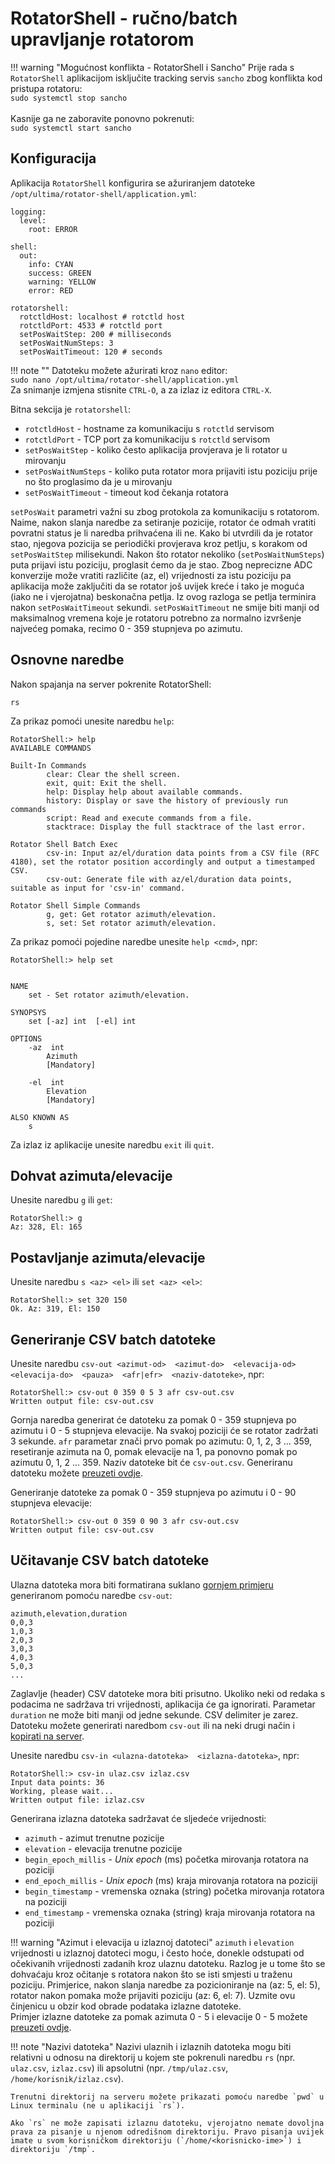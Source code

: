 # RotatorShell - ručno/batch upravljanje rotatorom

!!! warning "Mogućnost konflikta - RotatorShell i Sancho"
    Prije rada s `RotatorShell` aplikacijom isključite tracking servis `sancho` zbog konflikta kod pristupa rotatoru:<br>
    `sudo systemctl stop sancho`
    <br><br>
    Kasnije ga ne zaboravite ponovno pokrenuti:<br>
    `sudo systemctl start sancho`

## Konfiguracija

Aplikacija `RotatorShell` konfigurira se ažuriranjem datoteke `/opt/ultima/rotator-shell/application.yml`:
```
logging:
  level:
    root: ERROR

shell:
  out:
    info: CYAN
    success: GREEN
    warning: YELLOW
    error: RED

rotatorshell:
  rotctldHost: localhost # rotctld host
  rotctldPort: 4533 # rotctld port
  setPosWaitStep: 200 # milliseconds
  setPosWaitNumSteps: 3
  setPosWaitTimeout: 120 # seconds
```

!!! note ""
    Datoteku možete ažurirati kroz `nano` editor: <br>
    `sudo nano /opt/ultima/rotator-shell/application.yml`<br>
    Za snimanje izmjena stisnite `CTRL-O`, a za izlaz iz editora `CTRL-X`.

Bitna sekcija je `rotatorshell`:

 - `rotctldHost` - hostname za komunikaciju s `rotctld` servisom
 - `rotctldPort` - TCP port za komunikaciju s `rotctld` servisom
 - `setPosWaitStep` - koliko često aplikacija provjerava je li rotator u mirovanju
 - `setPosWaitNumSteps` - koliko puta rotator mora prijaviti istu poziciju prije no što proglasimo da je u mirovanju
 - `setPosWaitTimeout` - timeout kod čekanja rotatora 

`setPosWait` parametri važni su zbog protokola za komunikaciju s rotatorom. Naime, nakon slanja naredbe za setiranje pozicije, rotator će odmah vratiti povratni status je li naredba prihvaćena ili ne. Kako bi utvrdili da je rotator stao, njegova pozicija se periodički provjerava kroz petlju, s korakom od `setPosWaitStep` milisekundi. Nakon što rotator nekoliko (`setPosWaitNumSteps`) puta prijavi istu poziciju, proglasit ćemo da je stao. Zbog neprecizne ADC konverzije može vratiti različite (az, el) vrijednosti za istu poziciju pa aplikacija može zaključiti da se rotator još uvijek kreće i tako je moguća (iako ne i vjerojatna) beskonačna petlja. Iz ovog razloga se petlja terminira nakon `setPosWaitTimeout` sekundi. `setPosWaitTimeout` ne smije biti manji od maksimalnog vremena koje je rotatoru potrebno za normalno izvršenje najvećeg pomaka, recimo 0 - 359 stupnjeva po azimutu.

## Osnovne naredbe

Nakon spajanja na server pokrenite RotatorShell:
```
rs
```

Za prikaz pomoći unesite naredbu `help`:
```
RotatorShell:> help
AVAILABLE COMMANDS

Built-In Commands
        clear: Clear the shell screen.
        exit, quit: Exit the shell.
        help: Display help about available commands.
        history: Display or save the history of previously run commands
        script: Read and execute commands from a file.
        stacktrace: Display the full stacktrace of the last error.

Rotator Shell Batch Exec
        csv-in: Input az/el/duration data points from a CSV file (RFC 4180), set the rotator position accordingly and output a timestamped CSV.
        csv-out: Generate file with az/el/duration data points, suitable as input for 'csv-in' command.

Rotator Shell Simple Commands
        g, get: Get rotator azimuth/elevation.
        s, set: Set rotator azimuth/elevation.
```

Za prikaz pomoći pojedine naredbe unesite `help <cmd>`, npr:
```
RotatorShell:> help set


NAME
	set - Set rotator azimuth/elevation.

SYNOPSYS
	set [-az] int  [-el] int  

OPTIONS
	-az  int
		Azimuth
		[Mandatory]

	-el  int
		Elevation
		[Mandatory]

ALSO KNOWN AS
	s
```

Za izlaz iz aplikacije unesite naredbu `exit` ili `quit`.

## Dohvat azimuta/elevacije

Unesite naredbu `g` ili `get`:
```
RotatorShell:> g
Az: 328, El: 165
```

## Postavljanje azimuta/elevacije

Unesite naredbu `s <az> <el>` ili `set <az> <el>`:
```
RotatorShell:> set 320 150
Ok. Az: 319, El: 150
```

## Generiranje CSV batch datoteke

Unesite naredbu `csv-out <azimut-od>  <azimut-do>  <elevacija-od>  <elevacija-do>  <pauza>  <afr|efr>  <naziv-datoteke>`, npr:
```
RotatorShell:> csv-out 0 359 0 5 3 afr csv-out.csv
Written output file: csv-out.csv
```

Gornja naredba generirat će datoteku za pomak 0 - 359 stupnjeva po azimutu i 0 - 5 stupnjeva elevacije. Na svakoj poziciji će se rotator zadržati 3 sekunde. `afr` parametar znači prvo pomak po azimutu: 0, 1, 2, 3 ... 359, resetiranje azimuta na 0, pomak elevacije na 1, pa ponovno pomak po azimutu 0, 1, 2 ... 359. Naziv datoteke bit će `csv-out.csv`. Generiranu datoteku možete [preuzeti ovdje](assets/files/rotator_shell/csv-out.csv).

Generiranje datoteke za pomak 0 - 359 stupnjeva po azimutu i 0 - 90 stupnjeva elevacije:
```
RotatorShell:> csv-out 0 359 0 90 3 afr csv-out.csv
Written output file: csv-out.csv
```

## Učitavanje CSV batch datoteke

Ulazna datoteka mora biti formatirana suklano [gornjem primjeru](assets/files/rotator_shell/csv-out.csv) generiranom pomoću naredbe `csv-out`:
```
azimuth,elevation,duration
0,0,3
1,0,3
2,0,3
3,0,3
4,0,3
5,0,3
...
```
Zaglavlje (header) CSV datoteke mora biti prisutno. Ukoliko neki od redaka s podacima ne sadržava tri vrijednosti, aplikacija će ga ignorirati. Parametar `duration` ne može biti manji od jedne sekunde. CSV delimiter je zarez. Datoteku možete generirati naredbom `csv-out` ili na neki drugi način i [kopirati na server](spajanje.md#kopiranje-datoteka-kroz-sshscp). 

Unesite naredbu `csv-in <ulazna-datoteka>  <izlazna-datoteka>`, npr:
```
RotatorShell:> csv-in ulaz.csv izlaz.csv
Input data points: 36
Working, please wait...
Written output file: izlaz.csv
```

Generirana izlazna datoteka sadržavat će sljedeće vrijednosti:

 - `azimuth` - azimut trenutne pozicije
 - `elevation` - elevacija trenutne pozicije
 - `begin_epoch_millis` - *Unix epoch* (ms) početka mirovanja rotatora na poziciji
 - `end_epoch_millis` - *Unix epoch* (ms) kraja mirovanja rotatora na poziciji
 - `begin_timestamp` - vremenska oznaka (string) početka mirovanja rotatora na poziciji
 - `end_timestamp` - vremenska oznaka (string) kraja mirovanja rotatora na poziciji

!!! warning "Azimut i elevacija u izlaznoj datoteci"
    `azimuth` i `elevation` vrijednosti u izlaznoj datoteci mogu, i često hoće, donekle odstupati od očekivanih vrijednosti zadanih kroz ulaznu datoteku. Razlog je u tome što se dohvaćaju kroz očitanje s rotatora nakon što se isti smjesti u traženu poziciju. Primjerice, nakon slanja naredbe za pozicioniranje na (az: 5, el: 5), rotator nakon pomaka može prijaviti poziciju (az: 6, el: 7). Uzmite ovu činjenicu u obzir kod obrade podataka izlazne datoteke.<br>
    Primjer izlazne datoteke za pomak azimuta 0 - 5 i elevacije 0 - 5 možete [preuzeti ovdje](assets/files/rotator_shell/izlaz.csv).

!!! note "Nazivi datoteka"
    Nazivi ulaznih i izlaznih datoteka mogu biti relativni u odnosu na direktorij u kojem ste pokrenuli naredbu `rs` (npr. `ulaz.csv`, `izlaz.csv`) ili apsolutni (npr. `/tmp/ulaz.csv`, `/home/korisnik/izlaz.csv`).

    Trenutni direktorij na serveru možete prikazati pomoću naredbe `pwd` u Linux terminalu (ne u aplikaciji `rs`).

    Ako `rs` ne može zapisati izlaznu datoteku, vjerojatno nemate dovoljna prava za pisanje u njenom odredišnom direktoriju. Pravo pisanja uvijek imate u svom korisničkom direktoriju (`/home/<korisnicko-ime>`) i direktoriju `/tmp`.
